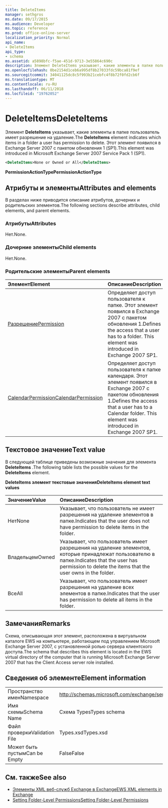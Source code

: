 ```yaml
---
title: DeleteItems
manager: sethgros
ms.date: 09/17/2015
ms.audience: Developer
ms.topic: reference
ms.prod: office-online-server
localization_priority: Normal
api_name:
- DeleteItems
api_type:
- schema
ms.assetid: a5898bfc-f5ae-451d-9713-3e55864c690c
description: Элемент DeleteItems указывает, какие элементы в папке пользователь имеет разрешение на удаление. Этот элемент появился в Exchange Server 2007 с пакетом обновления 1 (SP1).
ms.openlocfilehash: 0be2154d1ceb6a995df8b27033fdc59bca81f9ef
ms.sourcegitcommit: 34041125dc8c5f993b21cebfc4f8b72f0fd2cb6f
ms.translationtype: MT
ms.contentlocale: ru-RU
ms.lasthandoff: 06/11/2018
ms.locfileid: "19762052"
---
```

# <a name="deleteitems"></a><span data-ttu-id="1cb54-104">DeleteItems</span><span class="sxs-lookup"><span data-stu-id="1cb54-104">DeleteItems</span></span>

<span data-ttu-id="1cb54-105">Элемент **DeleteItems** указывает, какие элементы в папке пользователь имеет разрешение на удаление.</span><span class="sxs-lookup"><span data-stu-id="1cb54-105">The **DeleteItems** element indicates which items in a folder a user has permission to delete.</span></span> <span data-ttu-id="1cb54-106">Этот элемент появился в Exchange Server 2007 с пакетом обновления 1 (SP1).</span><span class="sxs-lookup"><span data-stu-id="1cb54-106">This element was introduced in Microsoft Exchange Server 2007 Service Pack 1 (SP1).</span></span> 
  
```xml
<DeleteItems>None or Owned or All</DeleteItems>
```

 <span data-ttu-id="1cb54-107">**PermissionActionType**</span><span class="sxs-lookup"><span data-stu-id="1cb54-107">**PermissionActionType**</span></span>
## <a name="attributes-and-elements"></a><span data-ttu-id="1cb54-108">Атрибуты и элементы</span><span class="sxs-lookup"><span data-stu-id="1cb54-108">Attributes and elements</span></span>

<span data-ttu-id="1cb54-109">В разделах ниже приводится описание атрибутов, дочерних и родительских элементов.</span><span class="sxs-lookup"><span data-stu-id="1cb54-109">The following sections describe attributes, child elements, and parent elements.</span></span>
  
### <a name="attributes"></a><span data-ttu-id="1cb54-110">Атрибуты</span><span class="sxs-lookup"><span data-stu-id="1cb54-110">Attributes</span></span>

<span data-ttu-id="1cb54-111">Нет.</span><span class="sxs-lookup"><span data-stu-id="1cb54-111">None.</span></span>
  
### <a name="child-elements"></a><span data-ttu-id="1cb54-112">Дочерние элементы</span><span class="sxs-lookup"><span data-stu-id="1cb54-112">Child elements</span></span>

<span data-ttu-id="1cb54-113">Нет.</span><span class="sxs-lookup"><span data-stu-id="1cb54-113">None.</span></span>
  
### <a name="parent-elements"></a><span data-ttu-id="1cb54-114">Родительские элементы</span><span class="sxs-lookup"><span data-stu-id="1cb54-114">Parent elements</span></span>

|<span data-ttu-id="1cb54-115">**Элемент**</span><span class="sxs-lookup"><span data-stu-id="1cb54-115">**Element**</span></span>|<span data-ttu-id="1cb54-116">**Описание**</span><span class="sxs-lookup"><span data-stu-id="1cb54-116">**Description**</span></span>|
|:-----|:-----|
|[<span data-ttu-id="1cb54-117">Разрешение</span><span class="sxs-lookup"><span data-stu-id="1cb54-117">Permission</span></span>](permission.md) <br/> |<span data-ttu-id="1cb54-p103">Определяет доступ пользователя к папке. Этот элемент появился в Exchange 2007 с пакетом обновления 1.</span><span class="sxs-lookup"><span data-stu-id="1cb54-p103">Defines the access that a user has to a folder. This element was introduced in Exchange 2007 SP1.</span></span>  <br/> |
|[<span data-ttu-id="1cb54-120">CalendarPermission</span><span class="sxs-lookup"><span data-stu-id="1cb54-120">CalendarPermission</span></span>](calendarpermission.md) <br/> |<span data-ttu-id="1cb54-p104">Определяет доступ пользователя к папке календаря. Этот элемент появился в Exchange 2007 с пакетом обновления 1.</span><span class="sxs-lookup"><span data-stu-id="1cb54-p104">Defines the access that a user has to a Calendar folder. This element was introduced in Exchange 2007 SP1.</span></span>  <br/> |
   
## <a name="text-value"></a><span data-ttu-id="1cb54-123">Текстовое значение</span><span class="sxs-lookup"><span data-stu-id="1cb54-123">Text value</span></span>

<span data-ttu-id="1cb54-124">В следующей таблице приведены возможные значения для элемента **DeleteItems** .</span><span class="sxs-lookup"><span data-stu-id="1cb54-124">The following table lists the possible values for the **DeleteItems** element.</span></span> 
  
<span data-ttu-id="1cb54-125">**DeleteItems элемент текстовые значения**</span><span class="sxs-lookup"><span data-stu-id="1cb54-125">**DeleteItems element text values**</span></span>

|<span data-ttu-id="1cb54-126">**Значение**</span><span class="sxs-lookup"><span data-stu-id="1cb54-126">**Value**</span></span>|<span data-ttu-id="1cb54-127">**Описание**</span><span class="sxs-lookup"><span data-stu-id="1cb54-127">**Description**</span></span>|
|:-----|:-----|
|<span data-ttu-id="1cb54-128">Нет</span><span class="sxs-lookup"><span data-stu-id="1cb54-128">None</span></span>  <br/> |<span data-ttu-id="1cb54-129">Указывает, что пользователь не имеет разрешения на удаление элементов в папке.</span><span class="sxs-lookup"><span data-stu-id="1cb54-129">Indicates that the user does not have permission to delete items in the folder.</span></span>  <br/> |
|<span data-ttu-id="1cb54-130">Владельцем</span><span class="sxs-lookup"><span data-stu-id="1cb54-130">Owned</span></span>  <br/> |<span data-ttu-id="1cb54-131">Указывает, что пользователь имеет разрешения на удаление элементов, которые принадлежат пользователю в папке.</span><span class="sxs-lookup"><span data-stu-id="1cb54-131">Indicates that the user has permission to delete the items that the user owns in the folder.</span></span>  <br/> |
|<span data-ttu-id="1cb54-132">Все</span><span class="sxs-lookup"><span data-stu-id="1cb54-132">All</span></span>  <br/> |<span data-ttu-id="1cb54-133">Указывает, что пользователь имеет разрешения на удаление всех элементов в папке.</span><span class="sxs-lookup"><span data-stu-id="1cb54-133">Indicates that the user has permission to delete all items in the folder.</span></span>  <br/> |
   
## <a name="remarks"></a><span data-ttu-id="1cb54-134">Замечания</span><span class="sxs-lookup"><span data-stu-id="1cb54-134">Remarks</span></span>

<span data-ttu-id="1cb54-135">Схема, описывающая этот элемент, расположена в виртуальном каталоге EWS на компьютере, работающем под управлением Microsoft Exchange Server 2007, с установленной ролью сервера клиентского доступа.</span><span class="sxs-lookup"><span data-stu-id="1cb54-135">The schema that describes this element is located in the EWS virtual directory of the computer that is running Microsoft Exchange Server 2007 that has the Client Access server role installed.</span></span>
  
## <a name="element-information"></a><span data-ttu-id="1cb54-136">Сведения об элементе</span><span class="sxs-lookup"><span data-stu-id="1cb54-136">Element information</span></span>

|||
|:-----|:-----|
|<span data-ttu-id="1cb54-137">Пространство имен</span><span class="sxs-lookup"><span data-stu-id="1cb54-137">Namespace</span></span>  <br/> |http://schemas.microsoft.com/exchange/services/2006/types  <br/> |
|<span data-ttu-id="1cb54-138">Имя схемы</span><span class="sxs-lookup"><span data-stu-id="1cb54-138">Schema Name</span></span>  <br/> |<span data-ttu-id="1cb54-139">Схема Types</span><span class="sxs-lookup"><span data-stu-id="1cb54-139">Types schema</span></span>  <br/> |
|<span data-ttu-id="1cb54-140">Файл проверки</span><span class="sxs-lookup"><span data-stu-id="1cb54-140">Validation File</span></span>  <br/> |<span data-ttu-id="1cb54-141">Types.xsd</span><span class="sxs-lookup"><span data-stu-id="1cb54-141">Types.xsd</span></span>  <br/> |
|<span data-ttu-id="1cb54-142">Может быть пустым</span><span class="sxs-lookup"><span data-stu-id="1cb54-142">Can be Empty</span></span>  <br/> |<span data-ttu-id="1cb54-143">False</span><span class="sxs-lookup"><span data-stu-id="1cb54-143">False</span></span>  <br/> |
   
## <a name="see-also"></a><span data-ttu-id="1cb54-144">См. также</span><span class="sxs-lookup"><span data-stu-id="1cb54-144">See also</span></span>

- [<span data-ttu-id="1cb54-145">Элементы XML веб-служб Exchange в Exchange</span><span class="sxs-lookup"><span data-stu-id="1cb54-145">EWS XML elements in Exchange</span></span>](ews-xml-elements-in-exchange.md)
- [<span data-ttu-id="1cb54-146">Setting Folder-Level Permissions</span><span class="sxs-lookup"><span data-stu-id="1cb54-146">Setting Folder-Level Permissions</span></span>](http://msdn.microsoft.com/library/c7530e86-5112-401c-b10a-9c054ae59f07%28Office.15%29.aspx)

